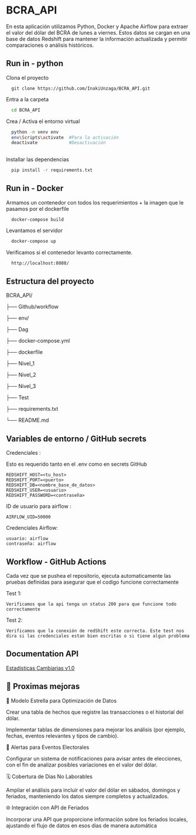 
# BCRA_API

En esta aplicación utilizamos Python, Docker y Apache Airflow para extraer el valor del dólar del BCRA de lunes a viernes. Estos datos se cargan en una base de datos Redshift para mantener la información actualizada y permitir comparaciones o análisis históricos.


## Run in - python

Clona el proyecto

```
  git clone https://github.com/InakiUnzaga/BCRA_API.git
```

Entra a la carpeta

```bash
  cd BCRA_API
```

Crea / Activa el entorno virtual

```bash
  python -m venv env
  env\Scripts\activate  #Para la activación
  deactivate            #Desactivación
  
```

Installar las dependencias

```bash
  pip install -r requirements.txt
```

## Run in - Docker

Armamos un contenedor con todos los requerimientos + la imagen que le pasamos por el dockerfile
```
  docker-compose build
```

Levantamos el servidor

```bash
  docker-compose up
```

Verificamos si el contenedor levanto correctamente.
```bash
  http://localhost:8080/
```


## Estructura del proyecto


BCRA_API/

├── Github/workflow

├── env/

├── Dag

├── docker-compose.yml

├── dockerfile

├── Nivel_1

├── Nivel_2

├── Nivel_3

├── Test

├── requirements.txt

└── README.md


## Variables de entorno / GitHub secrets



Credenciales :

Esto es requerido tanto en el .env como en secrets GitHub
```
REDSHIFT_HOST=<tu_host>
REDSHIFT_PORT=<puerto>
REDSHIFT_DB=<nombre_base_de_datos>
REDSHIFT_USER=<usuario>
REDSHIFT_PASSWORD=<contraseña>
```

ID de usuario para airflow :
```
AIRFLOW_UID=50000
```

Credenciales Airflow:
```
usuario: airflow
contraseña: airflow
```
## Workflow - GitHub Actions

Cada vez que se pushea el repositorio, ejecuta automaticamente las pruebas definidas para asegurar que el codigo funcione correctamente


Test 1:
```
Verificamos que la api tenga un status 200 para que funcione todo correctamente
```

Test 2:
```
Verificamos que la conexión de redShift este correcta. Este test nos dira si las credenciales estan bien escritas o si tiene algun problema
```
## Documentation API

[Estadísticas
Cambiarias v1.0](https://www.bcra.gob.ar/Catalogo/Content/files/pdf/estadisticascambiarias-v1.pdf)


## 🚀 Proximas mejoras


🔄 Modelo Estrella para Optimización de Datos

Crear una tabla de hechos que registre las transacciones o el historial del dólar.

Implementar tablas de dimensiones para mejorar los análisis (por ejemplo, fechas, eventos relevantes y tipos de cambio).

📅 Alertas para Eventos Electorales

Configurar un sistema de notificaciones para avisar antes de elecciones, con el fin de analizar posibles variaciones en el valor del dólar.


🗓️ Cobertura de Días No Laborables

Ampliar el análisis para incluir el valor del dólar en sábados, domingos y feriados, manteniendo los datos siempre completos y actualizados.


🌐 Integración con API de Feriados

Incorporar una API que proporcione información sobre los feriados locales, ajustando el flujo de datos en esos días de manera automática